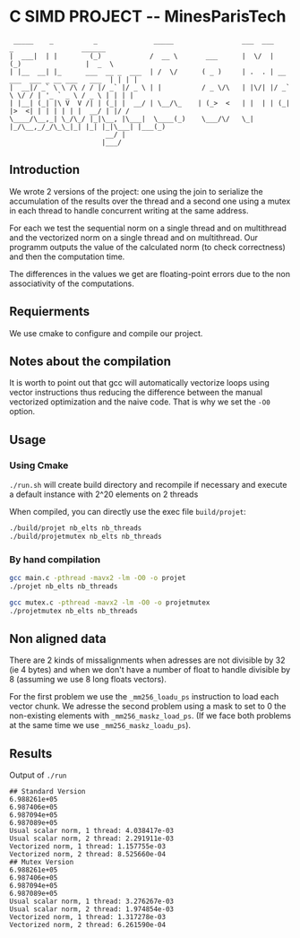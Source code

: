 # C SIMD PROJECT -- MinesParisTech

```
 _____    _          _              _____                 ___  ___           _                 ______
|  ___|  | |        (_)            /  __ \       ___      |  \/  |          (_)                |  _  \
| |__  __| |_      ___  __ _  ___  | /  \/      ( _ )     | .  . | __ ___  ___ _ __ ___   ___  | | | |
|  __|/ _` \ \ /\ / / |/ _` |/ _ \ | |          / _ \/\   | |\/| |/ _` \ \/ / | '_ ` _ \ / _ \ | | | |
| |__| (_| |\ V  V /| | (_| |  __/ | \__/\_    | (_>  <   | |  | | (_| |>  <| | | | | | |  __/ | |/ /
\____/\__,_| \_/\_/ |_|\__, |\___|  \____(_)    \___/\/   \_|  |_/\__,_/_/\_\_|_| |_| |_|\___| |___(_)
                        __/ |                                                                         
                       |___/                                                                          
```

## Introduction

We wrote 2 versions of the project: one using the join to serialize the accumulation of the results over the thread and
a second one using a mutex in each thread to handle concurrent writing at the same address.

For each we test the sequential norm on a single thread and on multithread and the vectorized norm on a single thread
and on multithread. Our programm outputs the value of the calculated norm (to check correctness) and then the 
computation time.

The differences in the values we get are floating-point errors due to the non associativity of the computations.

## Requierments

We use cmake to configure and compile our project.

## Notes about the compilation

It is worth to point out that gcc will automatically vectorize loops using vector instructions thus reducing the 
difference between the manual vectorized optimization and the naive code. That is why we set the `-O0` option.

## Usage


### Using Cmake
`./run.sh` will create build directory and recompile if necessary and execute a default instance with 2^20 elements on 2 threads

When compiled, you can directly use the exec file `build/projet`:

```bash
./build/projet nb_elts nb_threads
./build/projetmutex nb_elts nb_threads
```

### By hand compilation

```bash
gcc main.c -pthread -mavx2 -lm -O0 -o projet
./projet nb_elts nb_threads
```

```bash
gcc mutex.c -pthread -mavx2 -lm -O0 -o projetmutex
./projetmutex nb_elts nb_threads
```

## Non aligned data

There are 2 kinds of missalignments when adresses are not divisible by 32 (ie 4 bytes) and when we don't have a number 
of float to handle divisible by 8 (assuming we use 8 long floats vectors).

For the first problem we use the  `_mm256_loadu_ps` instruction to load each vector chunk. We adresse the second problem
using a mask to set to 0 the non-existing elements with `_mm256_maskz_load_ps`. 
(If we face both problems at the same time we use `_mm256_maskz_loadu_ps`).

## Results

Output of `./run`

```
## Standard Version
6.988261e+05
6.987406e+05
6.987094e+05
6.987089e+05
Usual scalar norm, 1 thread: 4.038417e-03
Usual scalar norm, 2 thread: 2.291911e-03
Vectorized norm, 1 thread: 1.157755e-03
Vectorized norm, 2 thread: 8.525660e-04
## Mutex Version
6.988261e+05
6.987406e+05
6.987094e+05
6.987089e+05
Usual scalar norm, 1 thread: 3.276267e-03
Usual scalar norm, 2 thread: 1.974854e-03
Vectorized norm, 1 thread: 1.317278e-03
Vectorized norm, 2 thread: 6.261590e-04
```
